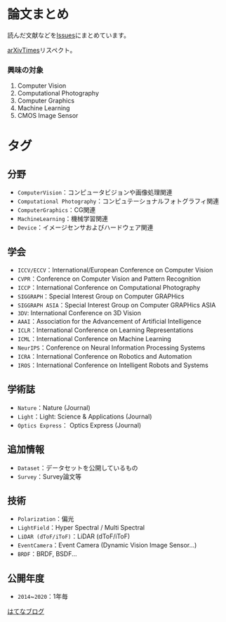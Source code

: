 # 論文まとめ
読んだ文献などを[Issues](https://github.com/tkuri/papers/issues)にまとめています。

[arXivTimes](https://github.com/arXivTimes/arXivTimes)リスペクト。

### 興味の対象
1. Computer Vision
2. Computational Photography
3. Computer Graphics
4. Machine Learning
5. CMOS Image Sensor 


# タグ
## 分野
- `ComputerVision`：コンピュータビジョンや画像処理関連
- `Computational Photography`：コンピュテーショナルフォトグラフィ関連
- `ComputerGraphics`：CG関連
- `MachineLearning`：機械学習関連
- `Device`：イメージセンサおよびハードウェア関連

## 学会
- `ICCV/ECCV`：International/European Conference on Computer Vision
- `CVPR`：Conference on Computer Vision and Pattern Recognition
- `ICCP`：International Conference on Computational Photography
- `SIGGRAPH`：Special Interest Group on Computer GRAPHics
- `SIGGRAPH ASIA`：Special Interest Group on Computer GRAPHics ASIA
- `3DV`: International Conference on 3D Vision
- `AAAI`：Association for the Advancement of Artificial Intelligence
- `ICLR`：International Conference on Learning Representations
- `ICML`：International Conference on Machine Learning
- `NeurIPS`：Conference on Neural Information Processing Systems
- `ICRA`：International Conference on Robotics and Automation
- `IROS`：International Conference on Intelligent Robots and Systems

## 学術誌
- `Nature`：Nature (Journal)
- `Light`：Light: Science & Applications (Journal)
- `Optics Express`： Optics Express (Journal)

## 追加情報
- `Dataset`：データセットを公開しているもの
- `Survey`：Survey論文等

## 技術
- `Polarization`：偏光
- `LightField`：Hyper Spectral / Multi Spectral
- `LiDAR (dToF/iToF)`：LiDAR (dToF/iToF) 
- `EventCamera`：Event Camera (Dynamic Vision Image Sensor...) 
- `BRDF`：BRDF, BSDF...

## 公開年度
- `2014`~`2020`：1年毎

[はてなブログ](https://klb.hatenablog.com/entry/portal)
